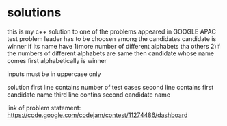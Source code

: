 # solutions
this is my c++ solution to one of the problems appeared in GOOGLE APAC test
problem
leader has to be choosen among the candidates
candidate is winner if its name  have
1)more number of different alphabets tha others
2)if the numbers of different alphabets are same then candidate whose name comes first alphabetically is winner

inputs must be in uppercase only

solution
first line contains number of test cases
second line contains first candidate name
third line contins second candidate name


link of problem statement:
https://code.google.com/codejam/contest/11274486/dashboard
